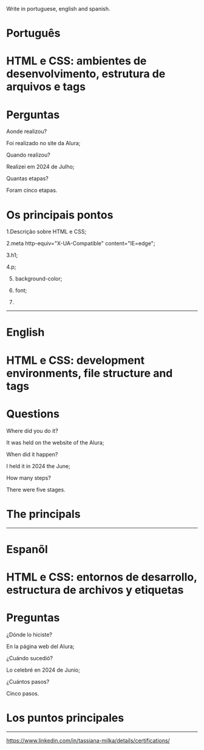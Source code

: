 Write in portuguese, english and spanish.

# Português

#  HTML e CSS: ambientes de desenvolvimento, estrutura de arquivos e tags

# Perguntas

Aonde realizou?

Foi realizado no site da Alura;

Quando realizou?

Realizei em 2024 de Julho;

Quantas etapas?

Foram cinco etapas.

# Os principais pontos

1.Descrição sobre HTML e CSS;

2.meta http-equiv="X-UA-Compatible" content="IE=edge";

3.h1;

4.p;

5. background-color;

6. font;

7.





--------------------------------------------------------------------------------------------------------------------------------

# English

#  HTML e CSS: development environments, file structure and tags

# Questions

Where did you do it?

It was held on the website of the Alura;

When did it happen?

I held it in 2024 the June;

How many steps?

There were five stages.

# The principals


--------------------------------------------------------------------------------------------------------------------------------

# Espanõl

# HTML e CSS: entornos de desarrollo, estructura de archivos y etiquetas

# Preguntas

¿Dónde lo hiciste?

En la página web del Alura;

¿Cuándo sucedió?

Lo celebré en 2024 de Junio;

¿Cuántos pasos?

Cinco pasos.

# Los puntos principales



--------------------------------------------------------------------------------------------------------------------------------

https://www.linkedin.com/in/tassiana-milka/details/certifications/

